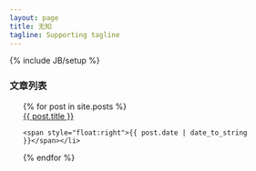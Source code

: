 ```yaml
---
layout: page
title: 无知
tagline: Supporting tagline
---
```

{% include JB/setup %}

### 文章列表

<ul class="posts" style="padding-right:80px">
  {% for post in site.posts %}
    <li style="list-style:none;"> <a href="{{ BASE_PATH }}{{ post.url }}">{{ post.title }}</a> 
		
    <span style="float:right">{{ post.date | date_to_string }}</span></li>
  {% endfor %}


</ul>


